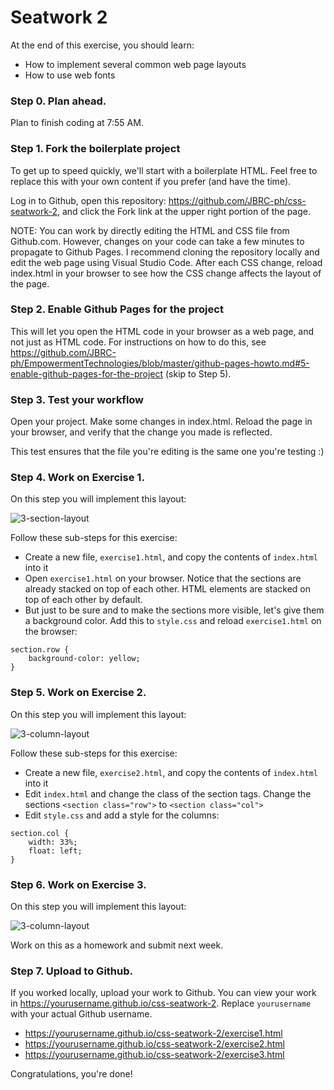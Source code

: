 # Seatwork 2

At the end of this exercise, you should learn: 

- How to implement several common web page layouts
- How to use web fonts
  
### Step 0. Plan ahead.

Plan to finish coding at 7:55 AM.

### Step 1. Fork the boilerplate project 

To get up to speed quickly, we'll start with a boilerplate HTML. Feel free to replace this with your own content if you prefer (and have the time). 

Log in to Github, open this repository: https://github.com/JBRC-ph/css-seatwork-2, and click the Fork link at the upper right portion of the page.

NOTE: You can work by directly editing the HTML and CSS file from Github.com. However, changes on your code can take a few minutes to propagate to Github Pages. I recommend cloning the repository locally and edit the web page using Visual Studio Code. After each CSS change, reload index.html in your browser to see how the CSS change affects the layout of the page.

### Step 2. Enable Github Pages for the project

This will let you open the HTML code in your browser as a web page, and not just as HTML code. For instructions on how to do this, see https://github.com/JBRC-ph/EmpowermentTechnologies/blob/master/github-pages-howto.md#5-enable-github-pages-for-the-project (skip to Step 5).

### Step 3. Test your workflow

Open your project. Make some changes in index.html. Reload the page in your browser, and verify that the change you made is reflected. 

This test ensures that the file you're editing is the same one you're testing :)

### Step 4. Work on Exercise 1.

On this step you will implement this layout:

![3-section-layout](https://github.com/JBRC-ph/EmpowermentTechnologies/blob/master/images/Body-3sections.png)

Follow these sub-steps for this exercise:

- Create a new file, `exercise1.html`, and copy the contents of `index.html` into it
- Open `exercise1.html` on your browser. Notice that the sections are already stacked on top of each other. HTML elements are stacked on top of each other by default.
- But just to be sure and to make the sections more visible, let's give them a background color. Add this to `style.css` and reload `exercise1.html` on the browser:

```
section.row {
    background-color: yellow;
}
```

### Step 5. Work on Exercise 2.

On this step you will implement this layout:

![3-column-layout](https://github.com/JBRC-ph/EmpowermentTechnologies/blob/master/images/Body-3columns.png)

Follow these sub-steps for this exercise:

- Create a new file, `exercise2.html`, and copy the contents of `index.html` into it
- Edit `index.html` and change the class of the section tags. Change the sections `<section class="row">` to `<section class="col">`
- Edit `style.css` and add a style for the columns:

```
section.col {
    width: 33%;
    float: left;
}
```

### Step 6. Work on Exercise 3.

On this step you will implement this layout:

![3-column-layout](https://github.com/JBRC-ph/EmpowermentTechnologies/blob/master/images/Combination.png)

Work on this as a homework and submit next week.

### Step 7. Upload to Github.

If you worked locally, upload your work to Github. You can view your work in https://yourusername.github.io/css-seatwork-2. Replace `yourusername` with your actual Github username.

- https://yourusername.github.io/css-seatwork-2/exercise1.html
- https://yourusername.github.io/css-seatwork-2/exercise2.html
- https://yourusername.github.io/css-seatwork-2/exercise3.html

Congratulations, you're done!

